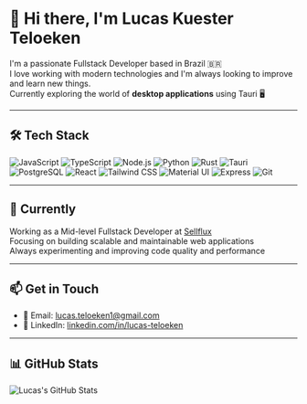 # 👋 Hi there, I'm Lucas Kuester Teloeken

I'm a passionate Fullstack Developer based in Brazil 🇧🇷  
I love working with modern technologies and I'm always looking to improve and learn new things.  
Currently exploring the world of **desktop applications** using Tauri 🖥️

---

## 🛠️ Tech Stack

![JavaScript](https://img.shields.io/badge/-JavaScript-F7DF1E?style=flat&logo=javascript&logoColor=000)
![TypeScript](https://img.shields.io/badge/-TypeScript-3178C6?style=flat&logo=typescript&logoColor=fff)
![Node.js](https://img.shields.io/badge/-Node.js-339933?style=flat&logo=nodedotjs&logoColor=fff)
![Python](https://img.shields.io/badge/-Python-3776AB?style=flat&logo=python&logoColor=fff)
![Rust](https://img.shields.io/badge/-Rust-000000?style=flat&logo=rust&logoColor=fff)
![Tauri](https://img.shields.io/badge/-Tauri-FFC131?style=flat&logo=tauri&logoColor=000)
![PostgreSQL](https://img.shields.io/badge/-PostgreSQL-4169E1?style=flat&logo=postgresql&logoColor=fff)
![React](https://img.shields.io/badge/-React-61DAFB?style=flat&logo=react&logoColor=000)
![Tailwind CSS](https://img.shields.io/badge/-Tailwind%20CSS-06B6D4?style=flat&logo=tailwindcss&logoColor=fff)
![Material UI](https://img.shields.io/badge/-Material%20UI-007FFF?style=flat&logo=mui&logoColor=fff)
![Express](https://img.shields.io/badge/-Express-000000?style=flat&logo=express&logoColor=fff)
![Git](https://img.shields.io/badge/-Git-F05032?style=flat&logo=git&logoColor=fff)

---

## 💼 Currently

Working as a Mid-level Fullstack Developer at [Sellflux](https://sellflux.com)  
Focusing on building scalable and maintainable web applications  
Always experimenting and improving code quality and performance

---

## 📫 Get in Touch

- 📧 Email: [lucas.teloeken1@gmail.com](mailto:lucas.teloeken1@gmail.com)  
- 💼 LinkedIn: [linkedin.com/in/lucas-teloeken](https://www.linkedin.com/in/lucas-teloeken)

---

## 📊 GitHub Stats

![Lucas's GitHub Stats](https://github-readme-stats.vercel.app/api?username=lucasteloeken&show_icons=true&theme=default)
